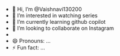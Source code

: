 - 👋 Hi, I’m @Vaishnavi130200
- 👀 I’m interested in watching series
- 🌱 I’m currently learning github copilot
- 💞️ I’m looking to collaborate on Instagram
- 
- 😄 Pronouns: ...
- ⚡ Fun fact: ...

<!---
Vaishnavi130200/Vaishnavi130200 is a ✨ special ✨ repository because its `README.md` (this file) appears on your GitHub profile.
You can click the Preview link to take a look at your changes.
--->
